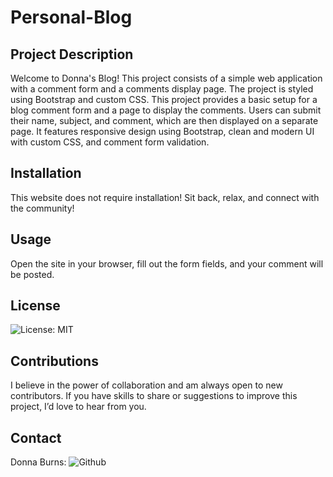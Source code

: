 # Personal-Blog

## Project Description

Welcome to Donna's Blog! This project consists of a simple web application with a comment form and a comments display page. The project is styled using Bootstrap and custom CSS. This project provides a basic setup for a blog comment form and a page to display the comments. Users can submit their name, subject, and comment, which are then displayed on a separate page.
It features responsive design using Bootstrap, clean and modern UI with custom CSS, and comment form validation.

## Installation

This website does not require installation! Sit back, relax, and connect with the community!

## Usage

Open the site in your browser, fill out the form fields, and your comment will be posted.

## License

![License: MIT](https://img.shields.io/badge/License-MIT-yellow.svg)

## Contributions

I believe in the power of collaboration and am always open to new contributors. If you have skills to share or suggestions to improve this project, I’d love to hear from you.

## Contact

Donna Burns: ![Github](https://github.com/donnacancode)
